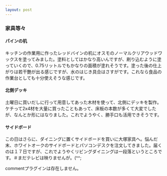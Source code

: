 ```yaml
---
layout: post
---
```

<h3>家具等々</h3>
<h4>パインの机</h4>
<p>キッチンの作業用に作ったレッドバインの机にオスモのノーマルクリアウッドワックスを塗ってみました。塗料としてはかなり高いんですが、刷り込むように塗っていくので、0.75リットルでもかなりの面積が塗れそうです。塗った後の仕上がりは若干艶が出る感じですが、水のはじき具合はさすがです。これなら食品の作業台としても十分使えそうな感じです。</p>
<h4>北側デッキ</h4>
<p>土曜日に買いだしに行って用意してあった木材を使って、北側にデッキを製作。ケチって2x4材を大量に買ったこともあって、床板の本数が多くて大変でしたが、なんとか形にはなりました。これでようやく、勝手口も活用できそうです。</p>
<h4>サイドボード</h4>
<p>この日はさらに、ダイニングに置くサイドボードを買いに大塚家具へ。悩んだ末、ホワイトオークのサイドボードとパソコンデスクを注文してきました。届くのは１７日ですが、これでようやくリビングダイニングは一段落というところです。＃まだテレビは映りませんが。(^^;</p>
<p><span class="error">commentプラグインは存在しません。</span> </p>

